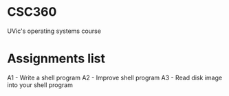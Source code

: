 # CSC360
UVic's operating systems course
# Assignments list
A1 - Write a shell program
A2 - Improve shell program
A3 - Read disk image into your shell program